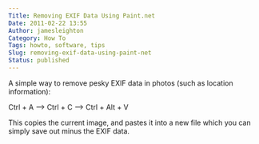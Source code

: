 ```yaml
---
Title: Removing EXIF Data Using Paint.net
Date: 2011-02-22 13:55
Author: jamesleighton
Category: How To
Tags: howto, software, tips
Slug: removing-exif-data-using-paint-net
Status: published
---
```

A simple way to remove pesky EXIF data in photos (such as location information):

Ctrl + A –&gt; Ctrl + C –&gt; Ctrl + Alt + V

This copies the current image, and pastes it into a new file which you can simply save out minus the EXIF data.
